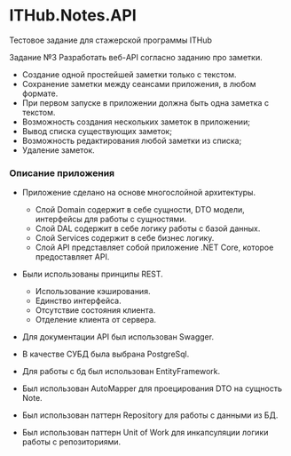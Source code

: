 # ITHub.Notes.API
Тестовое задание для стажерской программы ITHub

Задание №3
Разработать веб-API согласно заданию про заметки.

- Создание одной простейшей заметки только с текстом.
- Сохранение заметки между сеансами приложения, в любом формате.
- При первом запуске в приложении должна быть одна заметка с текстом.
- Возможность создания нескольких заметок в приложении;
- Вывод списка существующих заметок;
- Возможность редактирования любой заметки из списка;
- Удаление заметок.

### Описание приложения

- Приложение сделано на основе многослойной архитектуры.
  - Слой Domain содержит в себе сущности, DTO модели, интерфейсы для работы с сущностями.
  - Слой DAL содержит в себе логику работы с базой данных.
  - Слой Services содержит в себе бизнес логику. 
  - Слой API представляет собой приложение .NET Core, которое предоставляет API. 

- Были использованы принципы REST.
  - Использование кэширования.
  - Единство интерфейса.
  - Отсутствие состояния клиента.
  - Отделение клиента от сервера.
  
- Для документации API был использован Swagger.
- В качестве СУБД была выбрана PostgreSql.
- Для работы с бд был использован EntityFramework.
- Был использован AutoMapper для проецирования DTO на сущность Note.
- Был использован паттерн Repository для работы с данными из БД.
- Был использован паттерн Unit of Work для инкапсуляции логики работы с репозиториями.
